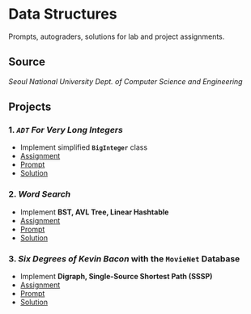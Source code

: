 # Data Structures

Prompts, autograders, solutions for lab and project assignments.

## Source

*Seoul National University Dept. of Computer Science and Engineering*

## Projects

### 1. *`ADT` For Very Long Integers*

- Implement simplified **`BigInteger`** class
- [Assignment](https://github.com/MajorLift/data_structures-snu-cse/blob/925d39f2ae7b88c7fac3a5710112dc854e02fcec/01-ADT/longint-s20.pdf)
- [Prompt](https://github.com/MajorLift/data_structures-snu-cse/blob/925d39f2ae7b88c7fac3a5710112dc854e02fcec/01-ADT/skeletons)
- [Solution](https://github.com/MajorLift/data_structures-snu-cse/blob/main/01-ADT/submission)

### 2. *Word Search*

- Implement **BST, AVL Tree, Linear Hashtable**
- [Assignment](https://github.com/MajorLift/data_structures-snu-cse/blob/925d39f2ae7b88c7fac3a5710112dc854e02fcec/02-BST_AVL_Linear-Hash/search-s20.pdf)
- [Prompt](https://github.com/MajorLift/data_structures-snu-cse/blob/925d39f2ae7b88c7fac3a5710112dc854e02fcec/02-BST_AVL_Linear-Hash/skeletons)
- [Solution](https://github.com/MajorLift/data_structures-snu-cse/blob/main/02-BST_AVL_Linear-Hash/submission)

### 3. *Six Degrees of Kevin Bacon* with the `MovieNet` Database

- Implement **Digraph, Single-Source Shortest Path (SSSP)**
- [Assignment](https://github.com/MajorLift/data_structures-snu-cse/blob/925d39f2ae7b88c7fac3a5710112dc854e02fcec/03-Graph-MovieNet/bacon-s20.pdf)
- [Prompt](https://github.com/MajorLift/data_structures-snu-cse/blob/925d39f2ae7b88c7fac3a5710112dc854e02fcec/03-Graph-MovieNet/skeletons)
- [Solution](https://github.com/MajorLift/data_structures-snu-cse/blob/main/03-Graph-MovieNet/submission)
